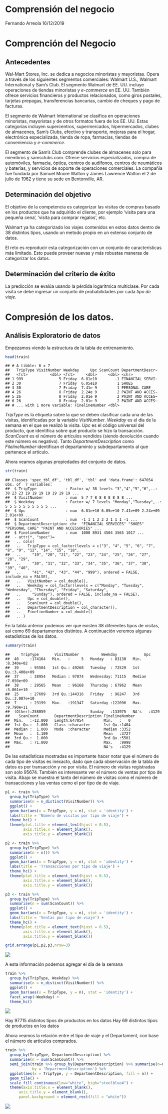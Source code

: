 Comprensión del negocio
================
Fernando Arreola
16/12/2019

# Comprención del Negocio

## Antecedentes

Wal-Mart Stores, Inc. se dedica a negocios minoristas y mayoristas.
Opera a través de los siguientes segmentos comerciales: Walmart U.S.,
Walmart International y Sam’s Club. El segmento Walmart de EE. UU.
incluye operaciones de tiendas minoristas y *e-commerce* en EE. UU.
También ofrece servicios financieros y productos relacionados, como
giros postales, tarjetas prepagas, transferencias bancarias, cambio de
cheques y pago de facturas.

El segmento de Walmart International se clasifica en operaciones
minoristas, mayoristas y de otros formatos fuera de los EE. UU. Estas
categorías incluyen supercentros, supermercados, hipermercados, clubes
de almacenes, Sam’s Clubs, efectivo y transporte, mejoras para el hogar,
electrónica especializada, tienda de ropa, farmacias, tiendas de
conveniencia y *e-commerce*.

El segmento de Sam’s Club comprende clubes de almacenes solo para
miembros y samsclubs.com. Ofrece servicios especializados, compra de
automóviles, farmacia, óptica, centros de audífonos, centros de
neumáticos y baterías, y servicios de soporte de operaciones
comerciales. La compañía fue fundada por Samuel Moore Walton y James
Lawrence Walton el 2 de julio de 1962 y tiene su sede en Bentonville,
AR.

## Determinación del objetivo

El objetivo de la competencia es categorizar las visitas de compras
basado en los productos que ha adquirido el cliente, por ejemplo ‘visita
para una pequeña cena’, ‘visita para comprar regalos’, etc.

Walmart ya ha categorizado los viajes contenidos en estos datos dentro
de 38 distintos tipos, usando un metodo propio en un extenso conjunto de
datos.

El reto es reproducir esta categorización con un conjunto de
características más limitado. Esto puede proveer nuevas y más robustas
maneras de categorizar los datos.

## Determinación del criterio de éxito

La predicción se evalúa usando la pérdida logarítmica multiclase. Por
cada visita se debe ingresar un conjunto de probabilidades por cada
*tipo de viaje*.

# Compresión de los datos.

## Análisis Exploratorio de datos

Empezamos viendo la estructura de la tabla de entrenamiento.

``` r
head(train)
```

    ## # A tibble: 6 x 7
    ##   TripType VisitNumber Weekday     Upc ScanCount DepartmentDescr~
    ##   <fct>          <dbl> <fct>     <dbl>     <dbl> <chr>           
    ## 1 999                5 Friday  6.81e10        -1 FINANCIAL SERVI~
    ## 2 30                 7 Friday  6.05e10         1 SHOES           
    ## 3 30                 7 Friday  7.41e 9         1 PERSONAL CARE   
    ## 4 26                 8 Friday  2.24e 9         2 PAINT AND ACCES~
    ## 5 26                 8 Friday  2.01e 9         2 PAINT AND ACCES~
    ## 6 26                 8 Friday  2.01e 9         2 PAINT AND ACCES~
    ## # ... with 1 more variable: FinelineNumber <dbl>

*TripType* es la etiqueta sobre la que se deben clasificar cada una de
las visitas, identificadas por la variable *VisitNumber*. *Weekday* es
el día de la semana en el que se realizó la visita. *Upc* es el código
universal del producto, que identifica sobre qué producto se hizo la
transacción. *ScanCount* es el número de artículos vendidos (siendo
devolución cuando este número es negativo). Tanto
*DepartmentDescription* como *FilelineNumber* identifican el
departaminto y subdepartamento al que pertenece el artículo.

Ahora veamos algunas propiedades del conjunto de
    datos.

``` r
str(train)
```

    ## Classes 'spec_tbl_df', 'tbl_df', 'tbl' and 'data.frame': 647054 obs. of  7 variables:
    ##  $ TripType             : Factor w/ 38 levels "3","4","5","6",..: 38 23 23 19 19 19 19 19 19 19 ...
    ##  $ VisitNumber          : num  5 7 7 8 8 8 8 8 8 8 ...
    ##  $ Weekday              : Factor w/ 7 levels "Monday","Tuesday",..: 5 5 5 5 5 5 5 5 5 5 ...
    ##  $ Upc                  : num  6.81e+10 6.05e+10 7.41e+09 2.24e+09 2.01e+09 ...
    ##  $ ScanCount            : num  -1 1 1 2 2 2 1 1 1 -1 ...
    ##  $ DepartmentDescription: chr  "FINANCIAL SERVICES" "SHOES" "PERSONAL CARE" "PAINT AND ACCESSORIES" ...
    ##  $ FinelineNumber       : num  1000 8931 4504 3565 1017 ...
    ##  - attr(*, "spec")=
    ##   .. cols(
    ##   ..   TripType = col_factor(levels = c("3", "4", "5", "6", "7", "8", "9", "12", "14", "15", "18", 
    ##   ..     "19", "20", "21", "22", "23", "24", "25", "26", "27", "28", "29", 
    ##   ..     "30", "31", "32", "33", "34", "35", "36", "37", "38", "39", "40", 
    ##   ..     "41", "42", "43", "44", "999"), ordered = FALSE, include_na = FALSE),
    ##   ..   VisitNumber = col_double(),
    ##   ..   Weekday = col_factor(levels = c("Monday", "Tuesday", "Wednesday", "Thursday", "Friday", "Saturday", 
    ##   ..     "Sunday"), ordered = FALSE, include_na = FALSE),
    ##   ..   Upc = col_double(),
    ##   ..   ScanCount = col_double(),
    ##   ..   DepartmentDescription = col_character(),
    ##   ..   FinelineNumber = col_double()
    ##   .. )

En la tabla anterior podemos ver que existen 38 diferentes tipos de
visitas, así como 69 departamentos distintos. A continuación veremos
algunas estadísticas de los
    datos.

``` r
summary(train)
```

    ##     TripType       VisitNumber          Weekday            Upc           
    ##  40     :174164   Min.   :     5   Monday   : 83130   Min.   :8.340e+02  
    ##  39     : 95504   1st Qu.: 49268   Tuesday  : 72529   1st Qu.:3.400e+09  
    ##  37     : 38954   Median : 97074   Wednesday: 71115   Median :7.050e+09  
    ##  38     : 29565   Mean   : 96168   Thursday : 67962   Mean   :3.061e+10  
    ##  25     : 27609   3rd Qu.:144316   Friday   : 96247   3rd Qu.:3.007e+10  
    ##  7      : 23199   Max.   :191347   Saturday :122096   Max.   :9.790e+11  
    ##  (Other):258059                    Sunday   :133975   NA's   :4129       
    ##    ScanCount       DepartmentDescription FinelineNumber
    ##  Min.   :-12.000   Length:647054         Min.   :   0  
    ##  1st Qu.:  1.000   Class :character      1st Qu.:1404  
    ##  Median :  1.000   Mode  :character      Median :3352  
    ##  Mean   :  1.109                         Mean   :3727  
    ##  3rd Qu.:  1.000                         3rd Qu.:5501  
    ##  Max.   : 71.000                         Max.   :9998  
    ##                                          NA's   :4129

De las estadísticas mostradas es importante hacer notar que el número de
cada tipo de visitas es inexacto, dado que cada observación de la tabla
de datos es por transacción y no por visita. El número de visitas
registradas son solo 95674. También es interesante ver el número de
ventas por tipo de visita. Abajo se muestra el tanto del número de
visitas como el número de transacciones y las ventas como el por tipo de
de viaje.

``` r
p1 <- train %>%
  group_by(TripType) %>% 
  summarise(n = n_distinct(VisitNumber)) %>% 
  ggplot() +
  geom_bar(aes(x = TripType, y = n), stat = 'identity') +
  labs(title = 'Número de visitas por tipo de viaje') +
  theme_hc() +
  theme(plot.title = element_text(hjust = 0.5),
        axis.title.x = element_blank(),
        axis.title.y = element_blank())

p2 <- train %>%
  group_by(TripType) %>% 
  summarise(n = n()) %>% 
  ggplot() +
  geom_bar(aes(x = TripType, y = n), stat = 'identity') +
  labs(title = 'Transacciones por tipo de viaje') +
  theme_hc() +
  theme(plot.title = element_text(hjust = 0.5),
        axis.title.x = element_blank(),
        axis.title.y = element_blank())

p3 <- train %>%
  group_by(TripType) %>% 
  summarise(n = sum(ScanCount)) %>% 
  ggplot() +
  geom_bar(aes(x = TripType, y = n), stat = 'identity') +
  labs(title = 'Ventas por tipo de viaje') +
  theme_hc() +
  theme(plot.title = element_text(hjust = 0.5),
        axis.title.x = element_blank(),
        axis.title.y = element_blank())

grid.arrange(p1,p2,p3,nrow=3)
```

![](Comprension_del_negocio_files/figure-gfm/unnamed-chunk-4-1.png)<!-- -->

A esta información podemos agregar el día de la semana

``` r
train %>%
  group_by(TripType, Weekday) %>% 
  summarise(n = n_distinct(VisitNumber)) %>% 
  ggplot() +
  geom_bar(aes(x = TripType, y = n), stat = 'identity') +
  facet_wrap(~Weekday) +
  theme_hc()
```

![](Comprension_del_negocio_files/figure-gfm/unnamed-chunk-5-1.png)<!-- -->

Hay 97715 distintos tipos de productos en los datos Hay 69 distintos
tipos de productos en los datos

Ahora veamos la relación entre el tipo de viaje y el Departament, con
base el número de artículos comprados.

``` r
train %>%
  group_by(TripType, DepartmentDescription) %>% 
  summarise(n = sum(ScanCount)) %>% 
  semi_join(train %>% group_by(DepartmentDescription) %>% summarise(n=n()) %>% filter(n>5000),
            by = 'DepartmentDescription') %>% 
  ggplot(aes(x = TripType, y = DepartmentDescription, fill = n)) +
  geom_tile() +
  scale_fill_continuous(low="white", high="steelblue4") +
  theme(axis.title.x = element_blank(),
      axis.title.y = element_blank(),
      panel.background = element_rect(fill = "white"))
```

![](Comprension_del_negocio_files/figure-gfm/unnamed-chunk-6-1.png)<!-- -->
